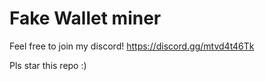 <h1> Fake Wallet miner</h1>

Feel free to join my discord!
https://discord.gg/mtvd4t46Tk

Pls star this repo :)
